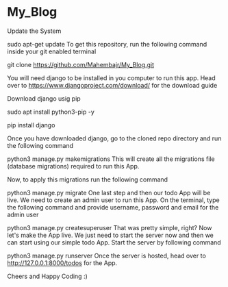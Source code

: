 # My_Blog
Update the System

sudo apt-get update
To get this repository, run the following command inside your git enabled terminal

git clone https://github.com/Mahembajr/My_Blog.git

You will need django to be installed in you computer to run this app. Head over to https://www.djangoproject.com/download/ for the download guide

Download django usig pip

sudo apt install python3-pip -y

pip install django

Once you have downloaded django, go to the cloned repo directory and run the following command

python3 manage.py makemigrations
This will create all the migrations file (database migrations) required to run this App.

Now, to apply this migrations run the following command

python3 manage.py migrate
One last step and then our todo App will be live. We need to create an admin user to run this App. On the terminal, type the following command and provide username, password and email for the admin user

python3 manage.py createsuperuser
That was pretty simple, right? Now let's make the App live. We just need to start the server now and then we can start using our simple todo App. Start the server by following command

python3 manage.py runserver
Once the server is hosted, head over to http://127.0.0.1:8000/todos for the App.

Cheers and Happy Coding :)
